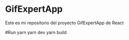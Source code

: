 # GifExpertApp

Este es mi repositorio del proyecto GifExpertApp de React

#Run
yarn
yarn dev
yarn build
